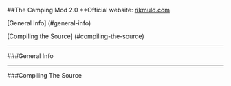 ##The Camping Mod 2.0
**Official website: [rikmuld.com](http://rikmuld.com)

[General Info] (#general-info)

[Compiling the Source] (#compiling-the-source)

***
###General Info

***
###Compiling The Source
